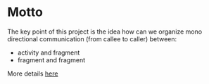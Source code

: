 # Motto
The key point of this project is the idea how can we organize mono directional communication (from callee to caller) between:
- activity and fragment
- fragment and fragment

More details [here](https://habr.com/ru/post/342038/)

